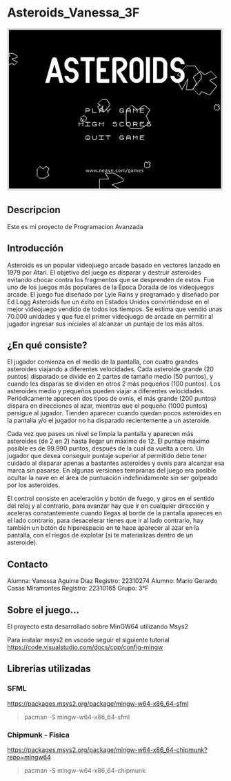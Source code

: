 # Asteroids_Vanessa_3F

![](/docs/portada.jpg)

## Descripcion
Este es mi proyecto de Programacion Avanzada

## Introducción 
Asteroids es un popular videojuego arcade basado en vectores lanzado en 1979 por Atari. El objetivo del juego es disparar y destruir asteroides evitando chocar contra los fragmentos que se desprenden de estos. Fue uno de los juegos más populares de la Época Dorada de los videojuegos arcade.
El juego fue diseñado por Lyle Rains y programado y diseñado por Ed Logg Asteroids fue un éxito en Estados Unidos convirtiéndose en el mejor videojuego vendido de todos los tiempos. Se estima que vendió unas 70.000 unidades y que fue el primer videojuego de arcade en permitir al jugador ingresar sus iniciales al alcanzar un puntaje de los más altos.

## ¿En qué consiste?
El jugador comienza en el medio de la pantalla, con cuatro grandes asteroides viajando a diferentes velocidades. Cada asteroide grande (20 puntos) disparado se divide en 2 partes de tamaño medio (50 puntos), y cuando les disparas se dividen en otros 2 más pequeños (100 puntos). Los asteroides medio y pequeños pueden viajar a diferentes velocidades. Periódicamente aparecen dos tipos de ovnis, el más grande (200 puntos) dispara en direcciones al azar, mientras que el pequeño (1000 puntos) persigue al jugador. Tienden aparecer cuando quedan pocos asteroides en la pantalla y/o el jugador no ha disparado recientemente a un asteroide.

Cada vez que pases un nivel se limpia la pantalla y aparecen más asteroides (de 2 en 2) hasta llegar un máximo de 12. El puntaje máximo posible es de 99.990 puntos, después de la cual da vuelta a cero. Un jugador que desea conseguir puntaje superior al permitido debe tener cuidado al disparar apenas a bastantes asteroides y ovnis para alcanzar esa marca sin pasarse. En algunas versiones tempranas del juego era posible ocultar la nave en el área de puntuación indefinidamente sin ser golpeado por los asteroides.

El control consiste en aceleración y botón de fuego, y giros en el sentido del reloj y al contrario, para avanzar hay que ir en cualquier dirección y aceleras constantemente cuando llegas al borde de la pantalla apareces en el lado contrario, para desacelerar tienes que ir al lado contrario, hay también un botón de hiperespacio en te hace aparecer al azar en la pantalla, con el riegos de explotar (si te materializas dentro de un asteroide).

## Contacto
Alumna: Vanessa Aguirre Diaz
Registro: 22310274
Alumno: Mario Gerardo Casas Miramontes
Registro: 22310165
Grupo: 3°F


## Sobre el juego...
El proyecto esta desarrollado sobre MinGW64 utilizando Msys2

Para instalar msys2 en vscode seguir el siguiente tutorial
https://code.visualstudio.com/docs/cpp/config-mingw


## Librerias utilizadas

### SFML
https://packages.msys2.org/package/mingw-w64-x86_64-sfml
> pacman -S mingw-w64-x86_64-sfml

### Chipmunk - Fisica
https://packages.msys2.org/package/mingw-w64-x86_64-chipmunk?repo=mingw64
> pacman -S mingw-w64-x86_64-chipmunk
